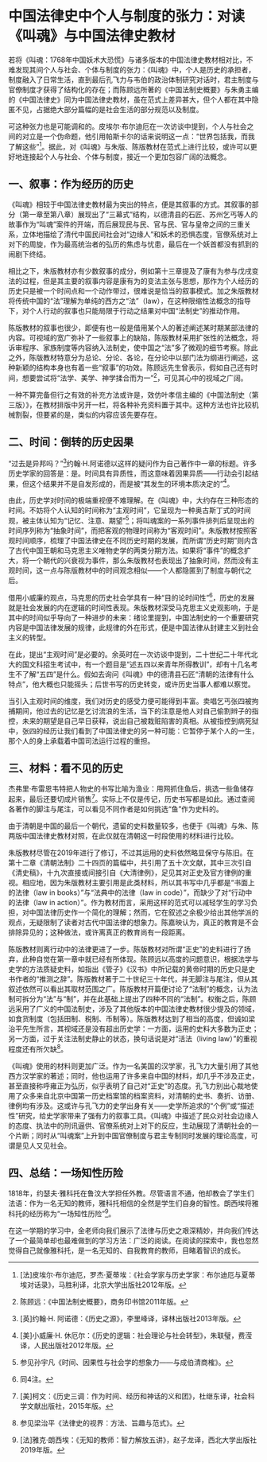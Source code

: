 # 中国法律史中个人与制度的张力：对读《叫魂》与中国法律史教材

若将《叫魂：1768年中国妖术大恐慌》与诸多版本的中国法律史教材相对比，不难发现其间个人与社会、个体与制度的张力：《叫魂》中，个人是历史的承担者，制度融入了日常生活，直到最后孔飞力与韦伯的政治体制研究对话时，君主制度与官僚制度才获得了结构化的存在；而陈顾远所著的《中国法制史概要》与朱勇主编的《中国法律史》同为中国法律史教材，虽在范式上差异甚大，但个人都在其中隐匿不见，占据绝大部分篇幅的是社会生活的部分规范以及制度。

可这种张力也是可能调和的。皮埃尔·布尔迪厄在一次访谈中提到，个人与社会之间的对立是一个伪命题，他引用帕斯卡尔的话来说明这一点：“世界包括我，而我了解这些”[^1]。据此，对《叫魂》与朱版、陈版教材在范式上进行比较，或许可以更好地连接起个人与社会、个体与制度，接近一个更加包容广阔的法概念。

## 一、叙事：作为经历的历史
《叫魂》相较于中国法律史教材最为突出的特点，便是其叙事的方式。其叙事的部分（第一章至第八章）展现出了“三幕式”结构，以德清县的石匠、苏州乞丐等人的故事作为“叫魂”案件的开端，而后展现民与民、官与民、官与皇帝之间的三重关系，立体地描绘了清代中国民间社会对“边缘人”和妖术的恐惧态度，官僚系统对上对下的周旋，作为最高统治者的弘历的焦虑与忧患，最后在一个妖首都没有抓到的闹剧下终结。

相比之下，朱版教材亦有少数叙事的成分，例如第十三章提及了康有为参与戊戌变法的过程，但是其主要的叙事内容是康有为的变法主张与思想，那作为个人经历的历史只是被一个时间点和一个动作带过，很难说是恰当的叙事模式。加之朱版教材将传统中国的“法”理解为单纯的西方之“法”（law），在这种限缩性法概念的指导下，对个人行动的叙事也只能局限于行动之结果对中国“法制史”的推动作用。

陈版教材的叙事也很少，即便有也一般是借用某个人的著述阐述某时期某部法律的内容。可视域的宽广弥补了一些叙事上的缺陷，陈版教材采用扩张性的法概念，将诉审程序、家族制度等内容纳入法制史，使中国之“法”多了微观的细节考察。除此之外，陈版教材特意分为总论、分论、各论，在分论中以部门法为纲进行阐述，这种新颖的结构本身也有着一些“叙事”的功效。陈顾远先生曾表示，假如自己还有时间，想要尝试将“法学、美学、神学揉合而为一”[^2]，可见其心中的视域之广阔。

一种不算完备但行之有效的补充方法或许是，效仿叶孝信主编的《中国法制史（第三版）》，在教材排版中另开一栏，将各种补充资料置于其中。这种方法也许比较机械割裂，但要紧的是，类似的内容应该先要存在。

## 二、时间：倒转的历史因果
“过去是异邦吗？”[^3]约翰·H.阿诺德以这样的疑问作为自己著作中一章的标题。许多历史学家的回答是：是。时间具有异质性，而这意味着因果异质——行动会引起结果，但这个结果并不是自发形成的，而是被“其发生的环境本质决定的”[^4]。

由此，历史学对时间的极端重视便不难理解。在《叫魂》中，大约存在三种形态的时间。不妨将个人认知的时间称为“主观时间”，它呈现为一种奥古斯丁式的时间观，被主体认知为“记忆、注意、期望”[^5]；将叫魂案的一系列事件排列后呈现出的时间序列称为“抽象时间”，而把客观的物理时间称为“客观时间”。朱版教材按照客观时间顺序，梳理了中国法律史在不同历史时期的发展，而所谓“历史时期”则内含了古代中国王朝和马克思主义唯物史学的两类分期方法。如果将“事件”的概念扩大，将一个朝代的兴衰视为事件，那么朱版教材也表现出了抽象时间，然而没有主观时间，这一点与陈版教材中的时间观念相似——个人都隐匿到了制度与朝代之后。

借用小威廉的观点，马克思的历史社会学具有一种“目的论时间性”[^6]，历史的发展就是社会发展的内在逻辑的时间性表现。朱版教材深受马克思主义史观影响，于是其中的时间似乎导向了一种进步的未来：绪论里提到，中国法制史的一个重要研究内容是中国法律发展的规律，此规律的外在形式，便是中国法律从封建主义到社会主义的转型。

在此，提出“主观时间”是必要的。余英时在一次访谈中提到，二十世纪二十年代北大的国文科招生考试中，有一个题目是“述五四以来青年所得教训”，却有十几名考生不了解“五四”是什么。假如去询问《叫魂》中的德清县石匠“清朝的法律有什么特点”，他大概也只能摇头；后世书写的历史转变，或许历史当事人都难以察觉。

当引入主观时间的维度，我们对历史的感受力便可能得到丰富。卖唱乞丐张四被拘捕期间，他过去的记忆是乞讨流浪的生活，当下的注意是他人对自己偷割辫子的指控，未来的期望是自己早日获释，说出自己被栽赃陷害的真相。从被指控到病死狱中，张四的经历让我们看到了中国法律史的另一种可能：它暂停于某个人的一生，那个人的身上承载着中国司法运行过程的重担。

## 三、材料：看不见的历史
杰弗里·布雷恩韦特把人物史的书写比喻为渔业：用网抓住鱼后，挑选一些鱼储存起来，最后还要切成片销售[^7]。实际上不仅是传记，历史书写都是如此。通过查阅各著作的脚注与尾注，可以看见不同作者是如何挑选“鱼”作为史料的。

由于清朝是中国的最后一个朝代，遗留的史料数量较多，也便于《叫魂》与朱、陈两版中国法律史教材对照，在此仅就在清朝这一时段使用的材料进行比较。

朱版教材尽管在2019年进行了修订，不过其运用的史料依然略显保守与陈旧。在第十二章《清朝法制》二十四页的篇幅中，共引用了五十次文献，其中三次引自《清史稿》，十九次直接或间接引自《大清律例》，足见其对正史及官方律例的重视。相应地，因为朱版教材主要引用是此类材料，所以其书写中几乎都是“书面上的法律（law in books）”与“法典中的法律（law in code）”，而缺少了对“行动中的法律（law in action）”。作为教材而言，采用这样的范式可以减轻学生的学习负担，对中国法律历史作一个简化的理解；然而，它在叙述之余极少给出其他学派的观点，无疑限制了读者对古代中国法律的想象力。陈嘉映认为，真正的教育是不会排除异见的；这种做法，或许离真正的教育尚有一段距离。

陈版教材则离行动中的法律更进了一步。陈版教材对所谓“正史”的史料进行了扬弃，此种自觉在第一章中就已经有所体现。陈顾远以高度的问题意识，根据法学与史学的方法质疑史料，如指出《管子》《汉书》中所记载的黄帝时期的历史只是史书作者的“推测之辞”。陈版教材著于二十世纪三十年代，并无脚注与尾注，但从其叙述依然可以看出其取材范围之广。陈版教材开篇便讨论了“法制”的概念，认为法制可拆分为“法”与“制”，并在此基础上提出了四种不同的“法制”。权衡之后，陈顾远采用了广义的中国法制史，涉及了其他版本的中国法律史教材很少提及的领域，如食货制度（包括田制、税制、币制等）。陈版教材达到了相当的高度，但诚如梁治平先生所言，其视域还是没有超出历史学：一方面，运用的史料大多数为正史；另一方面，过于关注法制史静止的状态，换句话说是对“活法（living law）”的重视程度还有所欠缺[^8]。

《叫魂》使用的材料则更加广泛。作为一名美国的汉学家，孔飞力大量引用了其他西方汉学家的著述；同时，他也运用了许多来自中国的材料，却几乎不涉及正史，甚至直接称呼雍正为弘历，似乎表明了自己对“正史”的态度。孔飞力别出心裁地使用了众多来自北京中国第一历史档案馆的档案资料，对清朝的史书、奏折、访册、律例均有涉及。这或许与孔飞力的史学出身有关——史学所追求的“个例”或“描述性”研究，给史学家带来了强有力的叙事工具。《叫魂》中描述了民众对社会边缘人的态度、执法中的刑讯逼供、官僚系统对上对下的反应，生动展现了清朝社会的一个片断；同时从“叫魂案”上升到中国官僚制度与君主专制同时发展的理论高度，可谓是见人又见社会。

## 四、总结：一场知性历险
1818年，约瑟夫·雅科托在鲁汶大学担任外教。尽管语言不通，他却教会了学生们法语：作为一名无知的教师，雅科托相信的全然是学生们自身的智性。朗西埃将雅科托的经历称为“一场知性历险”[^9]。

在这一学期的学习中，金老师向我们展示了法律与历史之艰深精妙，并向我们传达了一个最简单却也最难做到的学习方法：广泛的阅读。在阅读的探索中，我也忽然觉得自己就像雅科托，是一名无知的、自我教育的教师，目睹着智识的成长。

[^1]: [法]皮埃尔·布尔迪厄，罗杰·夏蒂埃：《社会学家与历史学家：布尔迪厄与夏蒂埃对话录》，马胜利译，北京大学出版社2012年版。
[^2]: 陈顾远：《中国法制史概要》，商务印书馆2011年版。
[^3]: [英]约翰·H. 阿诺德：《历史之源》，李里峰译，译林出版社2013年版。
[^4]: [美]小威廉·H. 休厄尔：《历史的逻辑：社会理论与社会转型》，朱联璧，费滢译，人民出版社2012年版。
[^5]: 参见孙宇凡《时间、因果性与社会学的想象力——与成伯清商榷》。
[^6]: 同4注。
[^7]: [美]柯文：《历史三调：作为时间、经历和神话的义和团》，杜继东译，社会科学文献出版社，2015年版。
[^8]: 参见梁治平《法律史的视界：方法、旨趣与范式》。
[^9]: [法]雅克·朗西埃：《无知的教师：智力解放五讲》，赵子龙译，西北大学出版社2019年版。